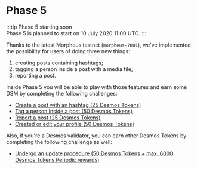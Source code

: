 # Phase 5
:::tip Phase 5 starting soon  
Phase 5 is planned to start on 10 July 2020 11:00 UTC. 
:::

Thanks to the latest Morpheus testnet (`morpheus-7001`), we've implemented the possibility for users of doing three new things: 

1. creating posts containing hashtags;
2. tagging a person inside a post with a media file; 
3. reporting a post.

Inside Phase 5 you will be able to play with those features and earn some DSM by completing the following challenges:

- [Create a post with an hashtag (25 Desmos Tokens)](hashtag-post.md)
- [Tag a person inside a post (50 Desmos Tokens)](tag-person.md)
- [Report a post (25 Desmos Tokens)](report-post.md)
- [Created or edit your profile (50 Desmos Tokens)](create-update-profile.md)

Also, if you're a Desmos validator, you can earn other Desmos Tokens by completing the following challenge as well:
- [Undergo an update procedure (50 Desmos Tokens + max. 6000 Desmos Tokens Periodic rewards)](update-node.md)
